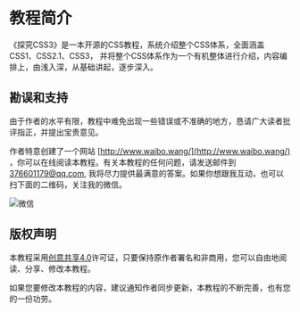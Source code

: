 # 教程简介
《探究CSS3》是一本开源的CSS教程，系统介绍整个CSS体系，全面涵盖CSS1、CSS2.1、CSS3， 并将整个CSS体系作为一个有机整体进行介绍，内容编排上，由浅入深，从基础讲起，逐步深入。  

## 勘误和支持
由于作者的水平有限，教程中难免出现一些错误或不准确的地方，恳请广大读者批评指正，并提出宝贵意见。  

作者特意创建了一个网站 [http://www.waibo.wang/](http://www.waibo.wang/) ，你可以在线阅读本教程。有关本教程的任何问题，请发送邮件到 376601179@qq.com, 我将尽力提供最满意的答案。如果你想跟我互动，也可以扫下面的二维码，关注我的微信。  

![微信](http://www.waibo.wang/img/weixin.png)  

## 版权声明
本教程采用[创意共享4.0](https://creativecommons.org/licenses/by-nc/4.0/)许可证，只要保持原作者署名和非商用，您可以自由地阅读、分享、修改本教程。  

如果您要修改本教程的内容，建议通知作者同步更新，本教程的不断完善，也有您的一份功劳。  
